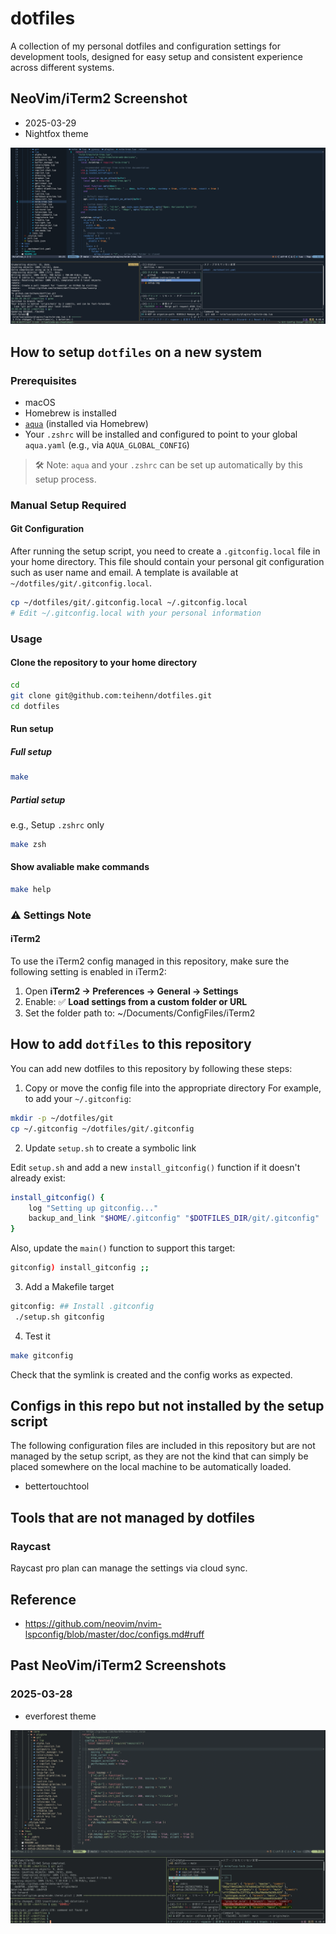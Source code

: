 # dotfiles

A collection of my personal dotfiles and configuration settings for development tools, designed for easy setup and consistent experience across different systems.

## NeoVim/iTerm2 Screenshot

- 2025-03-29
- Nightfox theme

![2025-03-29 NeoVim iTerm2 Screenshot](./screenshots/20250329-neovim-iterm2-nightfox.png)

## How to setup `dotfiles` on a new system

### Prerequisites

- macOS
- Homebrew is installed
- [`aqua`](https://aquaproj.github.io/) (installed via Homebrew)
- Your `.zshrc` will be installed and configured to point to your global `aqua.yaml` (e.g., via `AQUA_GLOBAL_CONFIG`)

> 🛠️ Note: `aqua` and your `.zshrc` can be set up automatically by this setup process.

### Manual Setup Required

#### Git Configuration

After running the setup script, you need to create a `.gitconfig.local` file in your home directory.
This file should contain your personal git configuration such as user name and email.
A template is available at `~/dotfiles/git/.gitconfig.local`.

```bash
cp ~/dotfiles/git/.gitconfig.local ~/.gitconfig.local
# Edit ~/.gitconfig.local with your personal information
```

### Usage

#### Clone the repository to your home directory

```bash
cd
git clone git@github.com:teihenn/dotfiles.git
cd dotfiles
```

#### Run setup

##### Full setup

```bash
make
```

##### Partial setup

e.g., Setup `.zshrc` only

```bash
make zsh
```

#### Show avaliable make commands

```bash
make help
```

### ⚠️ Settings Note

#### iTerm2

To use the iTerm2 config managed in this repository, make sure the following setting is enabled in iTerm2:

1. Open **iTerm2 → Preferences → General → Settings**
2. Enable: ✅ **Load settings from a custom folder or URL**
3. Set the folder path to: ~/Documents/ConfigFiles/iTerm2

## How to add `dotfiles` to this repository

You can add new dotfiles to this repository by following these steps:

1. Copy or move the config file into the appropriate directory
   For example, to add your `~/.gitconfig`:

```bash
mkdir -p ~/dotfiles/git
cp ~/.gitconfig ~/dotfiles/git/.gitconfig
```

2. Update `setup.sh` to create a symbolic link

Edit `setup.sh` and add a new `install_gitconfig()` function if it doesn't already exist:

```bash
install_gitconfig() {
    log "Setting up gitconfig..."
    backup_and_link "$HOME/.gitconfig" "$DOTFILES_DIR/git/.gitconfig"
}
```

Also, update the `main()` function to support this target:

```bash
gitconfig) install_gitconfig ;;
```

3. Add a Makefile target

```bash
gitconfig: ## Install .gitconfig
 ./setup.sh gitconfig
```

4. Test it

```bash
make gitconfig
```

Check that the symlink is created and the config works as expected.

## Configs in this repo but not installed by the setup script

The following configuration files are included in this repository
but are not managed by the setup script,
as they are not the kind that can simply be placed
somewhere on the local machine to be automatically loaded.

- bettertouchtool

## Tools that are not managed by dotfiles

### Raycast

Raycast pro plan can manage the settings via cloud sync.

## Reference

- https://github.com/neovim/nvim-lspconfig/blob/master/doc/configs.md#ruff

## Past NeoVim/iTerm2 Screenshots

### 2025-03-28

- everforest theme

![20250-03-28 NeoVim iTerm2 Screenshot](./screenshots/20250328-neovim-iterm2-everforest.png)
